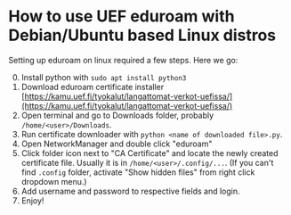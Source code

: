 # How to use UEF eduroam with Debian/Ubuntu based Linux distros

Setting up eduroam on linux required a few steps. Here we go:

0. Install python with `sudo apt install python3`
1. Download eduroam certificate installer [https://kamu.uef.fi/tyokalut/langattomat-verkot-uefissa/](https://kamu.uef.fi/tyokalut/langattomat-verkot-uefissa/)
2. Open terminal and go to Downloads folder, probably `/home/<user>/Downloads`. 
3. Run certificate downloader with `python <name of downloaded file>.py`.
4. Open NetworkManager and double click "eduroam"
5. Click folder icon next to "CA Certificate" and locate the newly created certificate file. Usually it is in `/home/<user>/.config/...`. (If you can't find `.config` folder, activate "Show hidden files" from right click dropdown menu.)
6. Add username and password to respective fields and login.
7. Enjoy!
